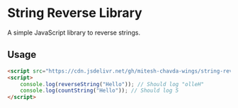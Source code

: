 # String Reverse Library
A simple JavaScript library to reverse strings.

## Usage
```html
<script src="https://cdn.jsdelivr.net/gh/mitesh-chavda-wings/string-reverse-lib@1.0.1/stringReverse.min.js"></script>
<script>
    console.log(reverseString("Hello")); // Should log "olleH"
    console.log(countString("Hello")); // Should log 5
</script>